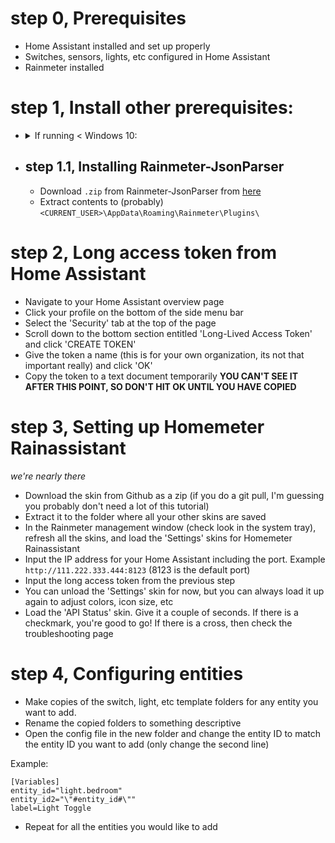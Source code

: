 # step 0, Prerequisites 
- Home Assistant installed and set up properly
- Switches, sensors, lights, etc configured in Home Assistant
- Rainmeter installed


# step 1, Install other prerequisites:
  <ul><li><details><summary>If running < Windows 10:</summary>
    <ul><li><h3>step 1, Installing curl</h3><ul>
      <li>Download curl from [here](https://curl.se/windows/) (more than likely you should get the 64 bit)</li>
      <li>Make a new folder called 'curl' in a convinient location (I put mine in a programs folder on my second drive, `D:\Programs\`)</li>
      <li>Extract the curl download and copy the contents from 'bin' to the new folder</li>
    </ul></li></ul>
    <ul><li><h3>step 2, Add curl to windows path</h3><ul>
      <h4>based on the instructions [here](https://develop.zendesk.com/hc/en-us/articles/360001068567-Installing-and-using-cURL/)</h4>
        <li>In the Windows 'Settings' app, go to 'System' then select the 'About' tab at the bottom</li>
        <li>Scroll down and click on 'Advanced system settings'</li>
        <li>Go to the 'Advanced' tab in the new window that pops up</li>
        <li>Click 'Environment Variables'</li>
        <li>Select the "Path" variable in System Variables, and click Edit.</li>
        <li>In the Edit environment variable dialog box, click New and add the path to the curl.exe file. Example: D:\Programs\curl.</li>
        <li>Test out curl by opening a command prompt and typing `curl --help `</li>
        <li>If you recieve the message ` 'curl' is not recognized as an internal or external command, `, then something went wrong with setting the Windows Path Environment Variable</li>
    </li></ul></ul></li></ul>
</details>

- ## step 1.1, Installing Rainmeter-JsonParser
  - Download `.zip` from Rainmeter-JsonParser from [here](https://github.com/e2e8/rainmeter-jsonparser)
  - Extract contents to (probably) `<CURRENT_USER>\AppData\Roaming\Rainmeter\Plugins\`
# step 2, Long access token from Home Assistant
- Navigate to your Home Assistant overview page
- Click your profile on the bottom of the side menu bar
- Select the 'Security' tab at the top of the page
- Scroll down to the bottom section entitled 'Long-Lived Access Token' and click 'CREATE TOKEN'
- Give the token a name (this is for your own organization, its not that important really) and click 'OK'
- Copy the token to a text document temporarily **YOU CAN'T SEE IT AFTER THIS POINT, SO DON'T HIT OK UNTIL YOU HAVE COPIED**

# step 3, Setting up Homemeter Rainassistant
*we're nearly there*
- Download the skin from Github as a zip (if you do a git pull, I'm guessing you probably don't need a lot of this tutorial)
- Extract it to the folder where all your other skins are saved
- In the Rainmeter management window (check look in the system tray), refresh all the skins, and load the 'Settings' skins for Homemeter Rainassistant
- Input the IP address for your Home Assistant including the port. Example ``` http://111.222.333.444:8123 ``` (8123 is the default port)
- Input the long access token from the previous step
- You can unload the 'Settings' skin for now, but you can always load it up again to adjust colors, icon size, etc
- Load the 'API Status' skin. Give it a couple of seconds. If there is a checkmark, you're good to go! If there is a cross, then check the troubleshooting page
  
# step 4, Configuring entities
- Make copies of the switch, light, etc template folders for any entity you want to add.
- Rename the copied folders to something descriptive
- Open the config file in the new folder and change the entity ID to match the entity ID you want to add (only change the second line)

Example:
  ```
  [Variables]
  entity_id="light.bedroom"
  entity_id2="\"#entity_id#\""
  label=Light Toggle
```
- Repeat for all the entities you would like to add
